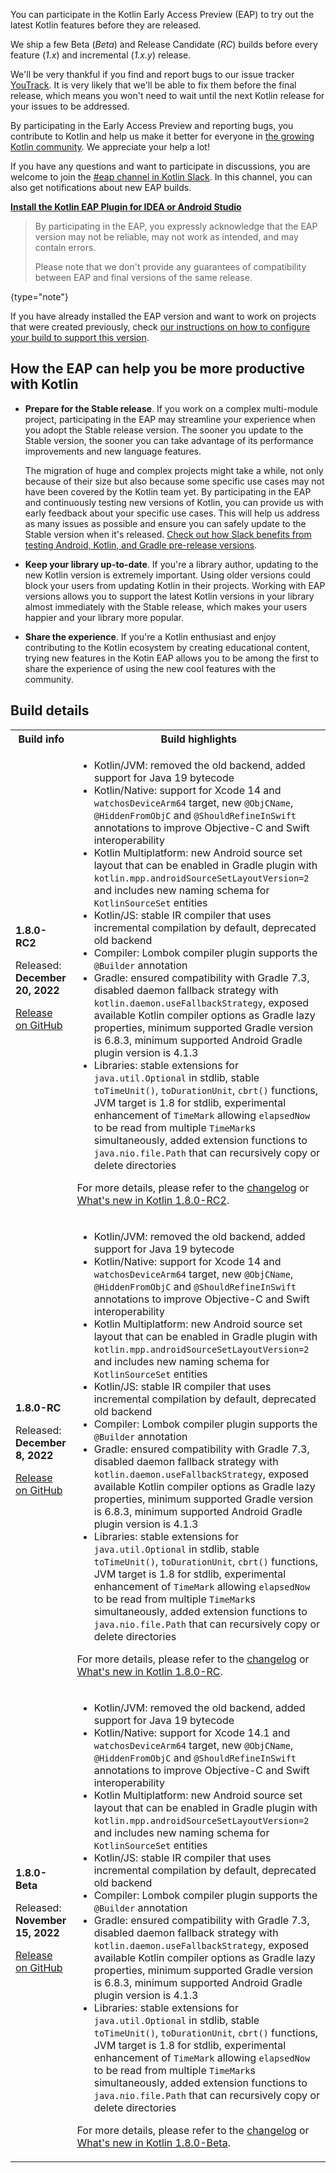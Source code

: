[//]: # (title: Participate in the Kotlin Early Access Preview)

You can participate in the Kotlin Early Access Preview (EAP) to try out the latest Kotlin features before they are released.

We ship a few Beta (_Beta_) and Release Candidate (_RC_) builds before every feature (_1.x_) and incremental (_1.x.y_) release. 

We'll be very thankful if you find and report bugs to our issue tracker [YouTrack](https://kotl.in/issue). 
It is very likely that we'll be able to fix them before the final release, which means you won't need to wait until the next Kotlin release for your issues to be addressed. 

By participating in the Early Access Preview and reporting bugs, you contribute to Kotlin and help us make it better 
for everyone in [the growing Kotlin community](https://kotlinlang.org/community/). We appreciate your help a lot! 

If you have any questions and want to participate in discussions, you are welcome to join the [#eap channel in Kotlin Slack](https://app.slack.com/client/T09229ZC6/C0KLZSCHF). 
In this channel, you can also get notifications about new EAP builds.

**[Install the Kotlin EAP Plugin for IDEA or Android Studio](install-eap-plugin.md)**

> By participating in the EAP, you expressly acknowledge that the EAP version may not be reliable, may not work as intended, and may contain errors.
>
> Please note that we don't provide any guarantees of compatibility between EAP and final versions of the same release. 
>
{type="note"}

If you have already installed the EAP version and want to work on projects that were created previously, 
check [our instructions on how to configure your build to support this version](configure-build-for-eap.md). 

## How the EAP can help you be more productive with Kotlin

* **Prepare for the Stable release**. If you work on a complex multi-module project, participating in the EAP may streamline your experience when you adopt the Stable release version. The sooner you update to the Stable version, the sooner you can take advantage of its performance improvements and new language features. 

  The migration of huge and complex projects might take a while, not only because of their size but also because some specific use cases may not have been covered by the Kotlin team yet. By participating in the EAP and continuously testing new versions of Kotlin, you can provide us with early feedback about your specific use cases. This will help us address as many issues as possible and ensure you can safely update to the Stable version when it's released. [Check out how Slack benefits from testing Android, Kotlin, and Gradle pre-release versions](https://slack.engineering/shadow-jobs/).
* **Keep your library up-to-date**. If you're a library author, updating to the new Kotlin version is extremely important. Using older versions could block your users from updating Kotlin in their projects. Working with EAP versions allows you to support the latest Kotlin versions in your library almost immediately with the Stable release, which makes your users happier and your library more popular.
* **Share the experience**. If you're a Kotlin enthusiast and enjoy contributing to the Kotlin ecosystem by creating educational content, trying new features in the Kotin EAP allows you to be among the first to share the experience of using the new cool features with the community.

## Build details

<!-- _No preview versions are currently available._ -->

<table>
    <tr>
        <th>Build info</th>
        <th>Build highlights</th>
    </tr>
    <tr>
        <td><strong>1.8.0-RC2</strong>
            <p>Released: <strong>December 20, 2022</strong></p>
            <p><a href="https://github.com/JetBrains/kotlin/releases/tag/v1.8.0-RC2" target="_blank">Release on GitHub</a></p>
        </td>
        <td>
             <ul>
                 <li>Kotlin/JVM: removed the old backend, added support for Java 19 bytecode</li>
                 <li>Kotlin/Native: support for Xcode 14 and <code>watchosDeviceArm64</code> target, new <code>@ObjCName</code>, <code>@HiddenFromObjC</code> and <code>@ShouldRefineInSwift</code> annotations to improve Objective-C and Swift interoperability</li>
                 <li>Kotlin Multiplatform: new Android source set layout that can be enabled in Gradle plugin with <code>kotlin.mpp.androidSourceSetLayoutVersion=2</code> and includes new naming schema for <code>KotlinSourceSet</code> entities</li>
                 <li>Kotlin/JS: stable IR compiler that uses incremental compilation by default, deprecated old backend</li>
                 <li>Compiler: Lombok compiler plugin supports the <code>@Builder</code> annotation</li>
                 <li>Gradle: ensured compatibility with Gradle 7.3, disabled daemon fallback strategy with <code>kotlin.daemon.useFallbackStrategy</code>, exposed available Kotlin compiler options as Gradle lazy properties, minimum supported Gradle version is 6.8.3, minimum supported Android Gradle plugin version is 4.1.3</li>
                 <li>Libraries: stable extensions for <code>java.util.Optional</code> in stdlib, stable <code>toTimeUnit()</code>, <code>toDurationUnit</code>, <code>cbrt()</code> functions, JVM target is 1.8 for stdlib, experimental enhancement of <code>TimeMark</code> allowing <code>elapsedNow</code> to be read from multiple <code>TimeMark</code>s simultaneously, added extension functions to <code>java.nio.file.Path</code> that can recursively copy or delete directories</li>
            </ul>
            <p>For more details, please refer to the <a href="https://github.com/JetBrains/kotlin/releases/tag/v1.8.0-RC2">changelog</a> or <a href="whatsnew-eap.md">What's new in Kotlin 1.8.0-RC2</a>.</p>
        </td>
    </tr>
    <tr>
        <td><strong>1.8.0-RC</strong>
            <p>Released: <strong>December 8, 2022</strong></p>
            <p><a href="https://github.com/JetBrains/kotlin/releases/tag/v1.8.0-RC" target="_blank">Release on GitHub</a></p>
        </td>
        <td>
             <ul>
                 <li>Kotlin/JVM: removed the old backend, added support for Java 19 bytecode</li>
                 <li>Kotlin/Native: support for Xcode 14 and <code>watchosDeviceArm64</code> target, new <code>@ObjCName</code>, <code>@HiddenFromObjC</code> and <code>@ShouldRefineInSwift</code> annotations to improve Objective-C and Swift interoperability</li>
                 <li>Kotlin Multiplatform: new Android source set layout that can be enabled in Gradle plugin with <code>kotlin.mpp.androidSourceSetLayoutVersion=2</code> and includes new naming schema for <code>KotlinSourceSet</code> entities</li>
                 <li>Kotlin/JS: stable IR compiler that uses incremental compilation by default, deprecated old backend</li>
                 <li>Compiler: Lombok compiler plugin supports the <code>@Builder</code> annotation</li>
                 <li>Gradle: ensured compatibility with Gradle 7.3, disabled daemon fallback strategy with <code>kotlin.daemon.useFallbackStrategy</code>, exposed available Kotlin compiler options as Gradle lazy properties, minimum supported Gradle version is 6.8.3, minimum supported Android Gradle plugin version is 4.1.3</li>
                 <li>Libraries: stable extensions for <code>java.util.Optional</code> in stdlib, stable <code>toTimeUnit()</code>, <code>toDurationUnit</code>, <code>cbrt()</code> functions, JVM target is 1.8 for stdlib, experimental enhancement of <code>TimeMark</code> allowing <code>elapsedNow</code> to be read from multiple <code>TimeMark</code>s simultaneously, added extension functions to <code>java.nio.file.Path</code> that can recursively copy or delete directories</li>
            </ul>
            <p>For more details, please refer to the <a href="https://github.com/JetBrains/kotlin/releases/tag/v1.8.0-RC">changelog</a> or <a href="whatsnew-eap.md">What's new in Kotlin 1.8.0-RC</a>.</p>
        </td>
    </tr>
    <tr>
        <td><strong>1.8.0-Beta</strong>
            <p>Released: <strong>November 15, 2022</strong></p>
            <p><a href="https://github.com/JetBrains/kotlin/releases/tag/v1.8.0-Beta" target="_blank">Release on GitHub</a></p>
        </td>
        <td>
             <ul>
                 <li>Kotlin/JVM: removed the old backend, added support for Java 19 bytecode</li>
                 <li>Kotlin/Native: support for Xcode 14.1 and <code>watchosDeviceArm64</code> target, new <code>@ObjCName</code>, <code>@HiddenFromObjC</code> and <code>@ShouldRefineInSwift</code> annotations to improve Objective-C and Swift interoperability</li>
                 <li>Kotlin Multiplatform: new Android source set layout that can be enabled in Gradle plugin with <code>kotlin.mpp.androidSourceSetLayoutVersion=2</code> and includes new naming schema for <code>KotlinSourceSet</code> entities</li>
                 <li>Kotlin/JS: stable IR compiler that uses incremental compilation by default, deprecated old backend</li>
                 <li>Compiler: Lombok compiler plugin supports the <code>@Builder</code> annotation</li>
                 <li>Gradle: ensured compatibility with Gradle 7.3, disabled daemon fallback strategy with <code>kotlin.daemon.useFallbackStrategy</code>, exposed available Kotlin compiler options as Gradle lazy properties, minimum supported Gradle version is 6.8.3, minimum supported Android Gradle plugin version is 4.1.3</li>
                 <li>Libraries: stable extensions for <code>java.util.Optional</code> in stdlib, stable <code>toTimeUnit()</code>, <code>toDurationUnit</code>, <code>cbrt()</code> functions, JVM target is 1.8 for stdlib, experimental enhancement of <code>TimeMark</code> allowing <code>elapsedNow</code> to be read from multiple <code>TimeMark</code>s simultaneously, added extension functions to <code>java.nio.file.Path</code> that can recursively copy or delete directories</li>
            </ul>
            <p>For more details, please refer to the <a href="https://github.com/JetBrains/kotlin/releases/tag/v1.8.0-Beta">changelog</a> or <a href="whatsnew-eap.md">What's new in Kotlin 1.8.0-Beta</a>.</p>
        </td>
    </tr>
</table>